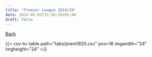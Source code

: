 ```yaml
---
title: 'Premier League 2019/20'
date: 2024-05-03T15:56:28+01:00
draft: false
---
```


[Back](/csv-tables/)

{{< csv-to-table path="tabs/prem1920.csv" pos=16 imgwidth="24" imgheight="24" >}}

